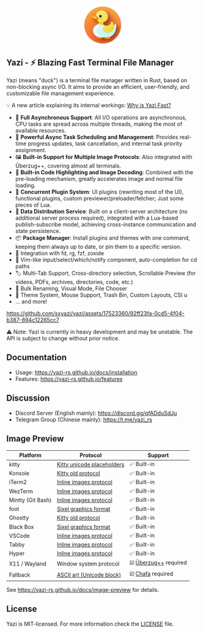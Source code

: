 <div align="center">
  <img src="assets/logo.png" alt="Yazi logo" width="20%">
</div>

## Yazi - ⚡️ Blazing Fast Terminal File Manager

Yazi (means "duck") is a terminal file manager written in Rust, based on non-blocking async I/O. It aims to provide an efficient, user-friendly, and customizable file management experience.

💡 A new article explaining its internal workings: [Why is Yazi Fast?](https://yazi-rs.github.io/blog/why-is-yazi-fast)

- 🚀 **Full Asynchronous Support**: All I/O operations are asynchronous, CPU tasks are spread across multiple threads, making the most of available resources.
- 💪 **Powerful Async Task Scheduling and Management**: Provides real-time progress updates, task cancellation, and internal task priority assignment.
- 🖼️ **Built-in Support for Multiple Image Protocols**: Also integrated with Überzug++, covering almost all terminals.
- 🌟 **Built-in Code Highlighting and Image Decoding**: Combined with the pre-loading mechanism, greatly accelerates image and normal file loading.
- 🔌 **Concurrent Plugin System**: UI plugins (rewriting most of the UI), functional plugins, custom previewer/preloader/fetcher; Just some pieces of Lua.
- 📡 **Data Distribution Service**: Built on a client-server architecture (no additional server process required), integrated with a Lua-based publish-subscribe model, achieving cross-instance communication and state persistence.
- 📦 **Package Manager**: Install plugins and themes with one command, keeping them always up to date, or pin them to a specific version.
- 🧰 Integration with fd, rg, fzf, zoxide
- 💫 Vim-like input/select/which/notify component, auto-completion for cd paths
- 🏷️ Multi-Tab Support, Cross-directory selection, Scrollable Preview (for videos, PDFs, archives, directories, code, etc.)
- 🔄 Bulk Renaming, Visual Mode, File Chooser
- 🎨 Theme System, Mouse Support, Trash Bin, Custom Layouts, CSI u
- ... and more!

https://github.com/sxyazi/yazi/assets/17523360/92ff23fa-0cd5-4f04-b387-894c12265cc7

⚠️ Note: Yazi is currently in heavy development and may be unstable. The API is subject to change without prior notice.

## Documentation

- Usage: https://yazi-rs.github.io/docs/installation
- Features: https://yazi-rs.github.io/features

## Discussion

- Discord Server (English mainly): https://discord.gg/qfADduSdJu
- Telegram Group (Chinese mainly): https://t.me/yazi_rs

## Image Preview

| Platform          | Protocol                                                                                              | Support                                                        |
| ----------------- | ----------------------------------------------------------------------------------------------------- | -------------------------------------------------------------- |
| kitty             | [Kitty unicode placeholders](https://sw.kovidgoyal.net/kitty/graphics-protocol/#unicode-placeholders) | ✅ Built-in                                                    |
| Konsole           | [Kitty old protocol](https://github.com/sxyazi/yazi/blob/main/yazi-adaptor/src/kitty_old.rs)          | ✅ Built-in                                                    |
| iTerm2            | [Inline images protocol](https://iterm2.com/documentation-images.html)                                | ✅ Built-in                                                    |
| WezTerm           | [Inline images protocol](https://iterm2.com/documentation-images.html)                                | ✅ Built-in                                                    |
| Mintty (Git Bash) | [Inline images protocol](https://iterm2.com/documentation-images.html)                                | ✅ Built-in                                                    |
| foot              | [Sixel graphics format](https://www.vt100.net/docs/vt3xx-gp/chapter14.html)                           | ✅ Built-in                                                    |
| Ghostty           | [Kitty old protocol](https://github.com/sxyazi/yazi/blob/main/yazi-adaptor/src/kitty_old.rs)          | ✅ Built-in                                                    |
| Black Box         | [Sixel graphics format](https://www.vt100.net/docs/vt3xx-gp/chapter14.html)                           | ✅ Built-in                                                    |
| VSCode            | [Inline images protocol](https://iterm2.com/documentation-images.html)                                | ✅ Built-in                                                    |
| Tabby             | [Inline images protocol](https://iterm2.com/documentation-images.html)                                | ✅ Built-in                                                    |
| Hyper             | [Inline images protocol](https://iterm2.com/documentation-images.html)                                | ✅ Built-in                                                    |
| X11 / Wayland     | Window system protocol                                                                                | ☑️ [Überzug++](https://github.com/jstkdng/ueberzugpp) required |
| Fallback          | [ASCII art (Unicode block)](https://en.wikipedia.org/wiki/ASCII_art)                                  | ☑️ [Chafa](https://hpjansson.org/chafa/) required              |

See https://yazi-rs.github.io/docs/image-preview for details.

## License

Yazi is MIT-licensed. For more information check the [LICENSE](LICENSE) file.
